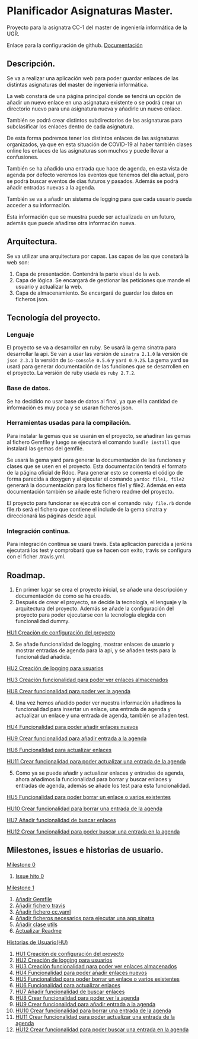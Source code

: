# Planificador Asignaturas Master.

Proyecto para la asignatra CC-1 del master de ingeniería informática de la UGR.

Enlace para la configuración de github. [Documentación](https://github.com/CharlySM/Proyecto_CC-20-21/blob/main/doc/initializing.md)

## Descripción.

Se va a realizar una aplicación web para poder guardar enlaces de las distintas asignaturas del master de ingeniería informática.

La web constará de una página principal donde se tendrá un opción de añadir un nuevo enlace en una asignatura existente o se podrá crear un directorio nuevo para una asignatura nueva y añadirle un nuevo enlace.

También se podrá crear distintos subdirectorios de las asignaturas para subclasificar los enlaces dentro de cada asignatura.

De esta forma podremos tener los distintos enlaces de las asignaturas organizados, ya que en esta situación de COVID-19 al haber también clases online los enlaces de las asignaturas son muchos y puede llevar a confusiones.

También se ha añadido una entrada que hace de agenda, en esta vista de agenda por defecto veremos los eventos que tenemos del día actual, pero se podrá buscar eventos de días futuros y pasados. Además se podrá añadir entradas nuevas a la agenda.

También se va a añadir un sistema de logging para que cada usuario pueda acceder a su información.

Esta información que se muestra puede ser actualizada en un futuro, además que puede añadirse otra información nueva.

## Arquitectura.

Se va utilizar una arquitectura por capas. Las capas de las que constará la web son:

1. Capa de presentación. Contendrá la parte visual de la web.
2. Capa de lógica. Se encargará de gestionar las peticiones que mande el usuario y actualizar la web.
3. Capa de almacenamiento. Se encargará de guardar los datos en ficheros json.

## Tecnología del proyecto.

### Lenguaje
El proyecto se va a desarrollar en ruby. Se usará la gema sinatra para desarrollar la api. Se van a usar las versión de `sinatra 2.1.0` la versión de `json 2.3.1` la versión de `io-console 0.5.6` y `yard 0.9.25`. La gema yard se usará para generar documentación de las funciones que se desarrollen en el proyecto. La versión de ruby usada es `ruby 2.7.2`.


### Base de datos.

Se ha decidido no usar base de datos al final, ya que el la cantidad de información es muy poca y se usaran ficheros json.

### Herramientas usadas para la compilación.

Para instalar la gemas que se usarán en el proyecto, se añadiran las gemas al fichero Gemfile y luego se ejecutará el comando `bundle install` que instalará las gemas del gemfile.

Se usará la gema yard para generar la documentación de las funciones y clases que se usen en el proyecto. Esta documentación tendrá el formato de la página oficial de Rdoc. Para generar esto se comenta el código de forma parecida a doxygen y al ejecutar el comando `yardoc file1, file2` generará la documentación para los ficheros file1 y file2. Además en esta documentación también se añade este fichero readme del proyecto.

El proyecto para funcionar se ejecutrá con el comando `ruby file.rb` donde file.rb será el fichero que contiene el include de la gema sinatra y direccionará las páginas desde aquí.

### Integración continua.

Para integración contínua se usará travis. Esta aplicación parecida a jenkins ejecutará los test y comprobará que se hacen con exito, travis se configura con el ficher .travis.yml.


## Roadmap.

1. En primer lugar se crea el proyecto inicial, se añade una descripción y documentación de como se ha creado.
2. Después de crear el proyecto, se decide la tecnología, el lenguaje y la arquitectura del proyecto. Además se añade la configuración del proyecto para poder ejecutarse con la tecnología elegida con funcionalidad dummy.

[HU1 Creación de configuración del proyecto](https://github.com/CharlySM/Proyecto_CC-20-21/issues/4)

3. Se añade funcionalidad de logging, mostrar enlaces de usuario y mostrar entradas de agenda para la api, y se añaden tests para la funcionalidad añadida.

[HU2 Creación de logging para usuarios](https://github.com/CharlySM/Proyecto_CC-20-21/issues/5)

[HU3 Creación funcionalidad para poder ver enlaces almacenados](https://github.com/CharlySM/Proyecto_CC-20-21/issues/6)

[HU8 Crear funcionalidad para poder ver la agenda](https://github.com/CharlySM/Proyecto_CC-20-21/issues/11)

4. Una vez hemos añadido poder ver nuestra información añadimos la funcionalidad para insertar un enlace, una entrada de agenda y actualizar un enlace y una entrada de agenda, también se añaden test.

[HU4 Funcionalidad para poder añadir enlaces nuevos](https://github.com/CharlySM/Proyecto_CC-20-21/issues/7)

[HU9 Crear funcionalidad para añadir entrada a la agenda](https://github.com/CharlySM/Proyecto_CC-20-21/issues/12)

[HU6 Funcionalidad para actualizar enlaces](https://github.com/CharlySM/Proyecto_CC-20-21/issues/9)

[HU11 Crear funcionalidad para poder actualizar una entrada de la agenda](https://github.com/CharlySM/Proyecto_CC-20-21/issues/14)

5. Como ya se puede añadir y actualizar enlaces y entradas de agenda, ahora añadimos la funcionalidad para borrar y buscar enlaces y entradas de agenda, además se añade los test para esta funcionalidad.

[HU5 Funcionalidad para poder borrar un enlace o varios existentes](https://github.com/CharlySM/Proyecto_CC-20-21/issues/8)

[HU10 Crear funcionalidad para borrar una entrada de la agenda](https://github.com/CharlySM/Proyecto_CC-20-21/issues/13)

[HU7 Añadir funcionalidad de buscar enlaces](https://github.com/CharlySM/Proyecto_CC-20-21/issues/10)

[HU12 Crear funcionalidad para poder buscar una entrada en la agenda](https://github.com/CharlySM/Proyecto_CC-20-21/issues/15)

## Milestones, issues e historias de usuario.

[Milestone 0](https://github.com/CharlySM/Proyecto_CC-20-21/milestone/3)
  1. [Issue hito 0](https://github.com/CharlySM/Proyecto_CC-20-21/issues/1)

[Milestone 1](https://github.com/CharlySM/Proyecto_CC-20-21/milestone/1)
  1. [Añadir Gemfile](https://github.com/CharlySM/Proyecto_CC-20-21/issues/2)
  2. [Añadir fichero travis](https://github.com/CharlySM/Proyecto_CC-20-21/issues/16)
  3. [Añadir fichero cc.yaml](https://github.com/CharlySM/Proyecto_CC-20-21/issues/17)
  4. [Añadir ficheros necesarios para ejecutar una app sinatra](https://github.com/CharlySM/Proyecto_CC-20-21/issues/18)
  5. [Añadir clase utils](https://github.com/CharlySM/Proyecto_CC-20-21/issues/19)
  6. [Actualizar Readme](https://github.com/CharlySM/Proyecto_CC-20-21/issues/3)

[Historias de Usuario(HU)](https://github.com/CharlySM/Proyecto_CC-20-21/milestone/2)
  1. [HU1 Creación de configuración del proyecto](https://github.com/CharlySM/Proyecto_CC-20-21/issues/4)
  2. [HU2 Creación de logging para usuarios](https://github.com/CharlySM/Proyecto_CC-20-21/issues/5)
  3. [HU3 Creación funcionalidad para poder ver enlaces almacenados](https://github.com/CharlySM/Proyecto_CC-20-21/issues/6)
  4. [HU4 Funcionalidad para poder añadir enlaces nuevos](https://github.com/CharlySM/Proyecto_CC-20-21/issues/7)
  5. [HU5 Funcionalidad para poder borrar un enlace o varios existentes](https://github.com/CharlySM/Proyecto_CC-20-21/issues/8)
  6. [HU6 Funcionalidad para actualizar enlaces](https://github.com/CharlySM/Proyecto_CC-20-21/issues/9)
  7. [HU7 Añadir funcionalidad de buscar enlaces](https://github.com/CharlySM/Proyecto_CC-20-21/issues/10)
  8. [HU8 Crear funcionalidad para poder ver la agenda](https://github.com/CharlySM/Proyecto_CC-20-21/issues/11)
  9. [HU9 Crear funcionalidad para añadir entrada a la agenda](https://github.com/CharlySM/Proyecto_CC-20-21/issues/12)
  10. [HU10 Crear funcionalidad para borrar una entrada de la agenda](https://github.com/CharlySM/Proyecto_CC-20-21/issues/13)
  11. [HU11 Crear funcionalidad para poder actualizar una entrada de la agenda](https://github.com/CharlySM/Proyecto_CC-20-21/issues/14)
  12. [HU12 Crear funcionalidad para poder buscar una entrada en la agenda](https://github.com/CharlySM/Proyecto_CC-20-21/issues/15)
